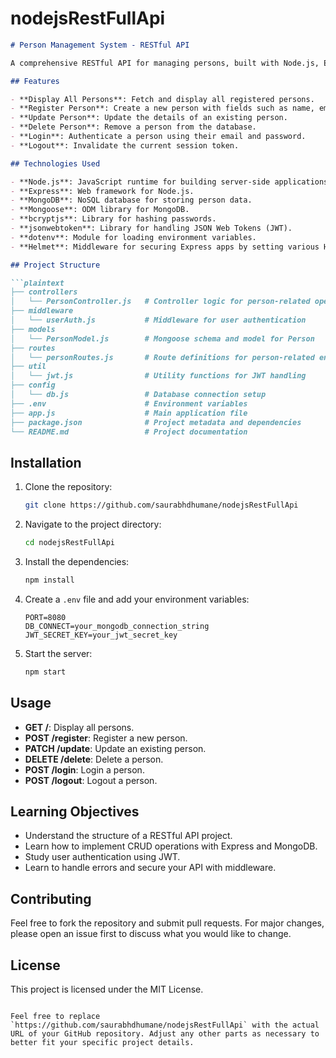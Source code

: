 ﻿# nodejsRestFullApi
 
```markdown
# Person Management System - RESTful API

A comprehensive RESTful API for managing persons, built with Node.js, Express, and MongoDB. This project is designed for those who want to study and understand the structure and implementation of a RESTful API.

## Features

- **Display All Persons**: Fetch and display all registered persons.
- **Register Person**: Create a new person with fields such as name, email, address, and password.
- **Update Person**: Update the details of an existing person.
- **Delete Person**: Remove a person from the database.
- **Login**: Authenticate a person using their email and password.
- **Logout**: Invalidate the current session token.

## Technologies Used

- **Node.js**: JavaScript runtime for building server-side applications.
- **Express**: Web framework for Node.js.
- **MongoDB**: NoSQL database for storing person data.
- **Mongoose**: ODM library for MongoDB.
- **bcryptjs**: Library for hashing passwords.
- **jsonwebtoken**: Library for handling JSON Web Tokens (JWT).
- **dotenv**: Module for loading environment variables.
- **Helmet**: Middleware for securing Express apps by setting various HTTP headers.

## Project Structure

```plaintext
├── controllers
│   └── PersonController.js   # Controller logic for person-related operations
├── middleware
│   └── userAuth.js           # Middleware for user authentication
├── models
│   └── PersonModel.js        # Mongoose schema and model for Person
├── routes
│   └── personRoutes.js       # Route definitions for person-related endpoints
├── util
│   └── jwt.js                # Utility functions for JWT handling
├── config
│   └── db.js                 # Database connection setup
├── .env                      # Environment variables
├── app.js                    # Main application file
├── package.json              # Project metadata and dependencies
└── README.md                 # Project documentation
```

## Installation

1. Clone the repository:
   ```bash
   git clone https://github.com/saurabhdhumane/nodejsRestFullApi
   ```

2. Navigate to the project directory:
   ```bash
   cd nodejsRestFullApi
   ```

3. Install the dependencies:
   ```bash
   npm install
   ```

4. Create a `.env` file and add your environment variables:
   ```
   PORT=8080
   DB_CONNECT=your_mongodb_connection_string
   JWT_SECRET_KEY=your_jwt_secret_key
   ```

5. Start the server:
   ```bash
   npm start
   ```

## Usage

- **GET /**: Display all persons.
- **POST /register**: Register a new person.
- **PATCH /update**: Update an existing person.
- **DELETE /delete**: Delete a person.
- **POST /login**: Login a person.
- **POST /logout**: Logout a person.

## Learning Objectives

- Understand the structure of a RESTful API project.
- Learn how to implement CRUD operations with Express and MongoDB.
- Study user authentication using JWT.
- Learn to handle errors and secure your API with middleware.

## Contributing

Feel free to fork the repository and submit pull requests. For major changes, please open an issue first to discuss what you would like to change.

## License

This project is licensed under the MIT License.
```

Feel free to replace `https://github.com/saurabhdhumane/nodejsRestFullApi` with the actual URL of your GitHub repository. Adjust any other parts as necessary to better fit your specific project details.
